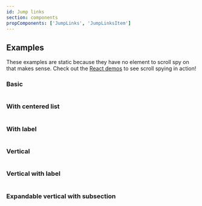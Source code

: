 ```yaml
---
id: Jump links
section: components
propComponents: ['JumpLinks', 'JumpLinksItem']
---
```


## Examples

These examples are static because they have no element to scroll spy on that makes sense. Check out the [React demos](./react-demos) to see scroll spying in action!

### Basic
```ts file='./JumpLinksBasic.tsx'
```

### With centered list
```ts file='./JumpLinksWithCenteredList.tsx'
```

### With label
```ts file='./JumpLinksWithLabel.tsx'
```

### Vertical
```ts file='./JumpLinksVertical.tsx'
```

### Vertical with label
```ts file='./JumpLinksVerticalWithLabel.tsx'
```

### Expandable vertical with subsection
```ts file='./JumpLinksExpandableVerticalWithSubsection.tsx'
```

